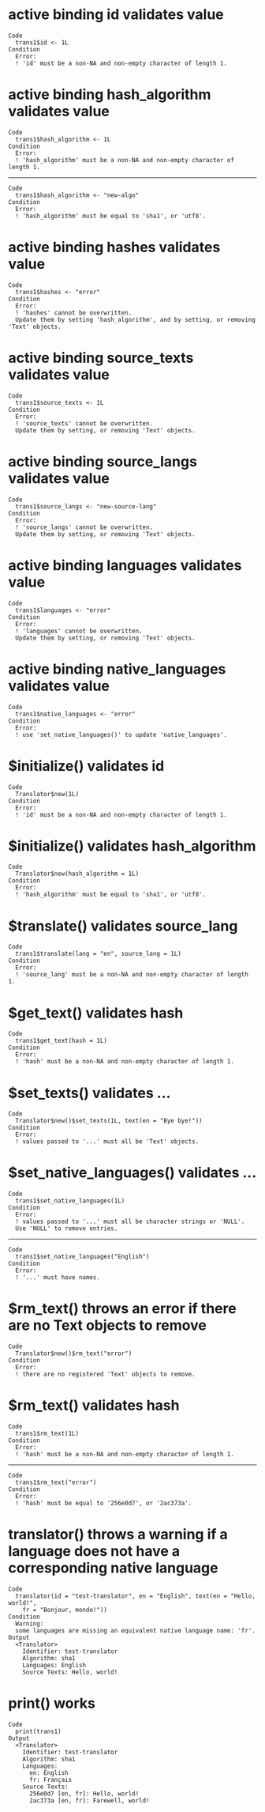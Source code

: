 # active binding id validates value

    Code
      trans1$id <- 1L
    Condition
      Error:
      ! 'id' must be a non-NA and non-empty character of length 1.

# active binding hash_algorithm validates value

    Code
      trans1$hash_algorithm <- 1L
    Condition
      Error:
      ! 'hash_algorithm' must be a non-NA and non-empty character of length 1.

---

    Code
      trans1$hash_algorithm <- "new-algo"
    Condition
      Error:
      ! 'hash_algorithm' must be equal to 'sha1', or 'utf8'.

# active binding hashes validates value

    Code
      trans1$hashes <- "error"
    Condition
      Error:
      ! 'hashes' cannot be overwritten.
      Update them by setting 'hash_algorithm', and by setting, or removing 'Text' objects.

# active binding source_texts validates value

    Code
      trans1$source_texts <- 1L
    Condition
      Error:
      ! 'source_texts' cannot be overwritten.
      Update them by setting, or removing 'Text' objects.

# active binding source_langs validates value

    Code
      trans1$source_langs <- "new-source-lang"
    Condition
      Error:
      ! 'source_langs' cannot be overwritten.
      Update them by setting, or removing 'Text' objects.

# active binding languages validates value

    Code
      trans1$languages <- "error"
    Condition
      Error:
      ! 'languages' cannot be overwritten.
      Update them by setting, or removing 'Text' objects.

# active binding native_languages validates value

    Code
      trans1$native_languages <- "error"
    Condition
      Error:
      ! use 'set_native_languages()' to update 'native_languages'.

# $initialize() validates id

    Code
      Translator$new(1L)
    Condition
      Error:
      ! 'id' must be a non-NA and non-empty character of length 1.

# $initialize() validates hash_algorithm

    Code
      Translator$new(hash_algorithm = 1L)
    Condition
      Error:
      ! 'hash_algorithm' must be equal to 'sha1', or 'utf8'.

# $translate() validates source_lang

    Code
      trans1$translate(lang = "en", source_lang = 1L)
    Condition
      Error:
      ! 'source_lang' must be a non-NA and non-empty character of length 1.

# $get_text() validates hash

    Code
      trans1$get_text(hash = 1L)
    Condition
      Error:
      ! 'hash' must be a non-NA and non-empty character of length 1.

# $set_texts() validates ...

    Code
      Translator$new()$set_texts(1L, text(en = "Bye bye!"))
    Condition
      Error:
      ! values passed to '...' must all be 'Text' objects.

# $set_native_languages() validates ...

    Code
      trans1$set_native_languages(1L)
    Condition
      Error:
      ! values passed to '...' must all be character strings or 'NULL'.
      Use 'NULL' to remove entries.

---

    Code
      trans1$set_native_languages("English")
    Condition
      Error:
      ! '...' must have names.

# $rm_text() throws an error if there are no Text objects to remove

    Code
      Translator$new()$rm_text("error")
    Condition
      Error:
      ! there are no registered 'Text' objects to remove.

# $rm_text() validates hash

    Code
      trans1$rm_text(1L)
    Condition
      Error:
      ! 'hash' must be a non-NA and non-empty character of length 1.

---

    Code
      trans1$rm_text("error")
    Condition
      Error:
      ! 'hash' must be equal to '256e0d7', or '2ac373a'.

# translator() throws a warning if a language does not have a corresponding native language

    Code
      translator(id = "test-translator", en = "English", text(en = "Hello, world!",
        fr = "Bonjour, monde!"))
    Condition
      Warning:
      some languages are missing an equivalent native language name: 'fr'.
    Output
      <Translator>
        Identifier: test-translator
        Algorithm: sha1
        Languages: English
        Source Texts: Hello, world!

# print() works

    Code
      print(trans1)
    Output
      <Translator>
        Identifier: test-translator
        Algorithm: sha1
        Languages: 
          en: English
          fr: Français
        Source Texts: 
          256e0d7 [en, fr]: Hello, world!
          2ac373a [en, fr]: Farewell, world!

